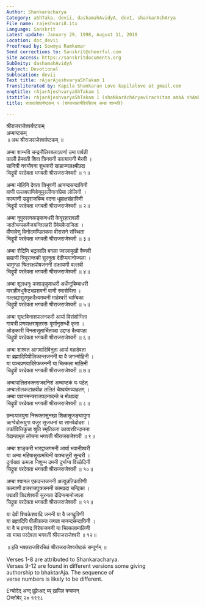 ```yaml
---
Author: Shankaracharya
Category: aShTaka, devii, dashamahAvidyA, devI, shankarAchArya
File name: rajeshvari8.itx
Language: Sanskrit
Latest update: January 29, 1998, August 11, 2019
Location: doc_devii
Proofread by: Sowmya Ramkumar
Send corrections to: Sanskrit@cheerful.com
Site access: https://sanskritdocuments.org
SubDeity: dashamahAvidyA
Subject: Devotional
Sublocation: devii
Text title: rAjarAjeshvaryaShTakam 1
Transliterated by: Kapila Shankaran Love kapilalove at gmail.com
engtitle: rAjarAjeshvaryaShTakam 1
itxtitle: rAjarAjeshvaryaShTakam 1 (shaNkarAchAryavirachitam ambA shAmbhavi)
title: राजराजेश्वर्यष्टकम् १ (शण्कराचार्यविरचितम् अम्बा शाम्भवि)

---
```

  
 श्रीराजराजेश्वर्यष्टकम्   
अम्बाष्टकम्  
          ॥ अथ श्रीराजराजेश्वर्यष्टकम् ॥  
  
अम्बा शाम्भवि चन्द्रमौलिरबलाऽपर्णा उमा पार्वती  
        काली हैमवती शिवा त्रिनयनी कात्यायनी भैरवी ।  
सावित्री नवयौवना शुभकरी साम्राज्यलक्ष्मीप्रदा  
        चिद्रूपी परदेवता भगवती श्रीराजराजेश्वरी ॥ १॥  
  
अम्बा मोहिनि देवता त्रिभुवनी आनन्दसन्दायिनी  
        वाणी पल्लवपाणिवेणुमुरलीगानप्रिया लोलिनी ।  
कल्याणी उडुराजबिम्ब वदना धूम्राक्षसंहारिणी  
        चिद्रूपी परदेवता भगवती श्रीराजराजेश्वरी ॥ २॥  
  
अम्बा नूपुररत्नकङ्कणधरी केयूरहारावली  
        जातीचम्पकवैजयन्तिलहरी ग्रैवेयकैराजिता ।  
वीणावेणु विनोदमण्डितकरा वीरासने संस्थिता  
        चिद्रूपी परदेवता भगवती श्रीराजराजेश्वरी ॥ ३॥  
  
अम्बा रौद्रिणि भद्रकालि बगला ज्वालामुखी वैष्णवी  
        ब्रह्माणी त्रिपुरान्तकी सुरनुता देदीप्यमानोज्वला ।  
चामुण्डा श्रितरक्षपोषजननी दाक्षायणी वल्लवी  
        चिद्रूपी परदेवता भगवती श्रीराजराजेश्वरी ॥ ४॥  
  
अम्बा शूलधनुः कशाङ्कुशधरी अर्धेन्दुबिम्बाधरी  
        वाराहीमधुकैटभप्रशमनी वाणी रमासेविता ।  
मल्लद्यासुरमूकदैत्यमथनी माहेश्वरी चाम्बिका  
        चिद्रूपी परदेवता भगवती श्रीराजराजेश्वरी ॥ ५॥  
  
अम्बा सृष्टविनाशपालनकरी आर्या विसंशोभिता  
        गायत्री प्रणवाक्षरामृतरसः पूर्णानुसन्धी कृता ।  
ओङ्कारी विनतासुतार्चितपदा उद्दण्ड दैत्यापहा  
        चिद्रूपी परदेवता भगवती श्रीराजराजेश्वरी ॥ ६॥  
  
अम्बा शाश्वत आगमादिविनुता आर्या महादेवता  
        या ब्रह्मादिपिपीलिकान्तजननी या वै जगन्मोहिनी ।  
या पञ्चप्रणवादिरेफजननी या चित्कला मालिनी  
        चिद्रूपी परदेवता भगवती श्रीराजराजेश्वरी ॥ ७॥  
  
अम्बापालितभक्तराजदनिशं अम्बाष्टकं यः पठेत्  
        अम्बालोलकटाक्षवीक्ष ललितं चैश्वर्यमव्याहतम् ।  
अम्बा पावनमन्त्रराजपठनादन्ते च मोक्षप्रदा  
        चिद्रूपी परदेवता भगवती श्रीराजराजेश्वरी ॥ ८॥  
  
छन्दःपादयुगा निरूक्तासुनखा शिक्षासुजङ्घायुगा  
        ऋग्वेदोरूयुगा यजुर सुजधनां या सामवेदोदरा ।  
तर्कावित्तिकुचा श्रुति स्मृतिकरा काव्यरविन्दानना  
        वेदान्तामृत लोचना भगवती श्रीराजराजेश्वरी ॥ ९॥  
  
अम्बा शाङ्करी भारद्वाजगमनी आर्या भवानीश्वरी  
        या अम्बा महिषासुरप्रमथिनी वाक्चातुरी सुन्दरी ।  
दुर्गाख्या कमला निशुम्भ दमनी दुर्भाग्य विच्छेदिनी  
        चिद्रुपा परदेवता भगवती श्रीराजराजेश्वरी ॥ १०॥  
  
अम्बा श्यामल एकदन्तजननी अत्युन्नतिकारिणी  
        कल्याणी व्रजराजपुत्रजननी कामप्रदा चन्द्रिका ।  
पद्माक्षी त्रिदशेश्वरी सुरनता देदिप्यमानोज्वला  
        चिद्रुपा परदेवता भगवती श्रीराजराजेश्वरी ॥ ११॥  
  
या देवी शिवकेशवादि जननी या वै जगद्रुपिणी  
        या ब्रह्मादिपि पीलीकान्त जगता मानन्दसन्दायिनी ।  
या वै च प्रणवद् विरेफजननी या चित्कलामालिनी  
        सा माया परदेवता भगवती श्रीराजराजेश्वरी ॥ १२॥  
  
॥  इति भक्तराजविरचितं श्रीराजराजेश्वर्यष्टकं सम्पूर्णम् ॥  
  
  
Verses 1-8 are attributed to Shankaracharya.  
Verses 9-12 are found in different versions some giving  
authorship to bhaktarAja.  The sequence of  
verse numbers is likely to be different.  
  
  
Eन्चोदेद् अन्द् प्रूफ़्रेअद् ब्य् ख़पिल षन्करन्  
Oच्तोबेर् २० १९९८  
  
